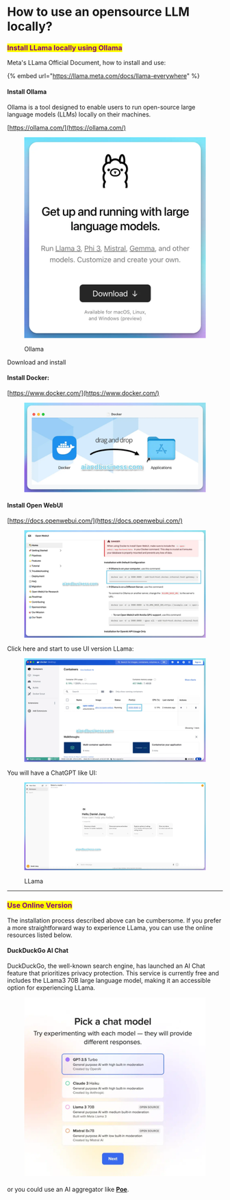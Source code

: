 # How to use an opensource LLM locally?



### <mark style="color:purple;">Install LLama locally using Ollama</mark>

Meta's LLama Official Document, how to install and use:

{% embed url="https://llama.meta.com/docs/llama-everywhere" %}

#### Install Ollama

Ollama is a tool designed to enable users to run open-source large language models (LLMs) locally on their machines.

[https://ollama.com/](https://ollama.com/)

<figure><img src="../../.gitbook/assets/ollama 1 tiny.webp" alt=""><figcaption><p>Ollama</p></figcaption></figure>

Download and install

#### Install Docker:

[https://www.docker.com/](https://www.docker.com/)

<figure><img src="../../.gitbook/assets/docker 2 tiny.webp" alt=""><figcaption></figcaption></figure>

#### Install Open WebUI

[https://docs.openwebui.com/](https://docs.openwebui.com/)

<figure><img src="../../.gitbook/assets/open webui 1 tiny.webp" alt=""><figcaption></figcaption></figure>



Click here and start to use UI version LLama:&#x20;

<figure><img src="../../.gitbook/assets/docker 1 tiny.webp" alt=""><figcaption></figcaption></figure>

You will have a ChatGPT like UI:

<figure><img src="../../.gitbook/assets/llama1 tiny.webp" alt=""><figcaption><p>LLama</p></figcaption></figure>



***

### <mark style="color:purple;">Use Online Version</mark>

The installation process described above can be cumbersome. If you prefer a more straightforward way to experience LLama, you can use the online resources listed below.

#### DuckDuckGo AI Chat

DuckDuckGo, the well-known search engine, has launched an AI Chat feature that prioritizes privacy protection. This service is currently free and includes the LLama3 70B large language model, making it an accessible option for experiencing LLama.

<figure><img src="../../.gitbook/assets/duck chat ai tiny.webp" alt=""><figcaption></figcaption></figure>

####



or you could use an AI aggregator like [**Poe**](../ai-aggregators.md#poe).



